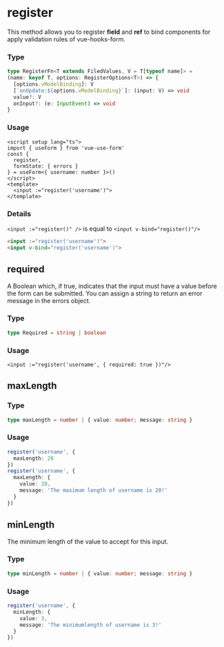 # register

This method allows you to register **field** and **ref** to bind components for apply validation rules of vue-hooks-form.

### Type

```ts
type RegisterFn<T extends FiledValues, V = T[typeof name]> =
(name: keyof T, options: RegisterOptions<T>) => {
  [options.vModelBinding]: V
  [`onUpdate:${options.vModelBinding}`]: (input: V) => void
  value?: V
  onInput?: (e: InputEvent) => void
}
```

### Usage

```vue
<script setup lang="ts">
import { useForm } from 'vue-use-form'
const {
  register,
  formState: { errors }
} = useForm<{ username: number }>()
</script>
<template>
  <input :="register('username')">
</template>
```

### Details

`<input :="register()" />` is equal to `<input v-bind="register()"/>`

```html
<input :="register('username')">
<input v-bind="register('username')">
```

## required

A Boolean which, if true, indicates that the input must have a value before the form can be submitted. You can assign a string to return an error message in the errors object.

### Type

```ts
type Required = string | boolean
```

### Usage

```vue
<input :="register('username', { required: true })"/>
```

## maxLength

### Type

```ts
type maxLength = number | { value: number; message: string }
```

### Usage

```ts
register('username', {
  maxLength: 20
})
register('username', {
  maxLength: {
    value: 20,
    message: 'The maximum length of username is 20!'
  }
})
```

## minLength

The minimum length of the value to accept for this input.

### Type

```ts
type minLength = number | { value: number; message: string }
```

### Usage

```ts
register('username', {
  minLength: {
    value: 3,
    message: 'The minimumlength of username is 3!'
  }
})
```

